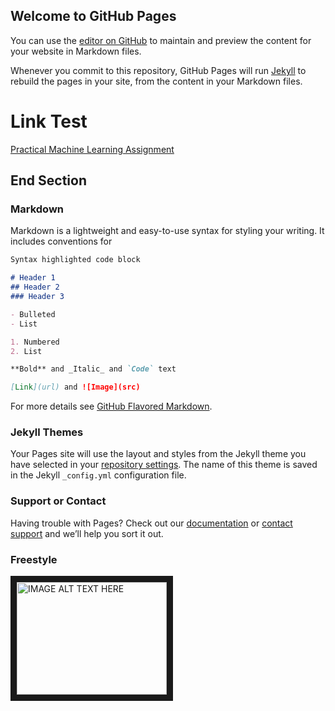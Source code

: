 ## Welcome to GitHub Pages

You can use the [editor on GitHub](https://github.com/JordanJamesSands/jordanjamessands.github.io/edit/master/index.md) to maintain and preview the content for your website in Markdown files.

Whenever you commit to this repository, GitHub Pages will run [Jekyll](https://jekyllrb.com/) to rebuild the pages in your site, from the content in your Markdown files.

# Link Test
[Practical Machine Learning Assignment](./assignment_2.html)



## End Section

### Markdown

Markdown is a lightweight and easy-to-use syntax for styling your writing. It includes conventions for

```markdown
Syntax highlighted code block

# Header 1
## Header 2
### Header 3

- Bulleted
- List

1. Numbered
2. List

**Bold** and _Italic_ and `Code` text

[Link](url) and ![Image](src)
```

For more details see [GitHub Flavored Markdown](https://guides.github.com/features/mastering-markdown/).

### Jekyll Themes

Your Pages site will use the layout and styles from the Jekyll theme you have selected in your [repository settings](https://github.com/JordanJamesSands/jordanjamessands.github.io/settings). The name of this theme is saved in the Jekyll `_config.yml` configuration file.

### Support or Contact

Having trouble with Pages? Check out our [documentation](https://help.github.com/categories/github-pages-basics/) or [contact support](https://github.com/contact) and we’ll help you sort it out.

### Freestyle
<a href="http://www.youtube.com/watch?feature=player_embedded&v=-e7GrPUKKcE
" target="_blank"><img src="http://img.youtube.com/vi/-e7GrPUKKcE/0.jpg" 
alt="IMAGE ALT TEXT HERE" width="240" height="180" border="10" /></a>

